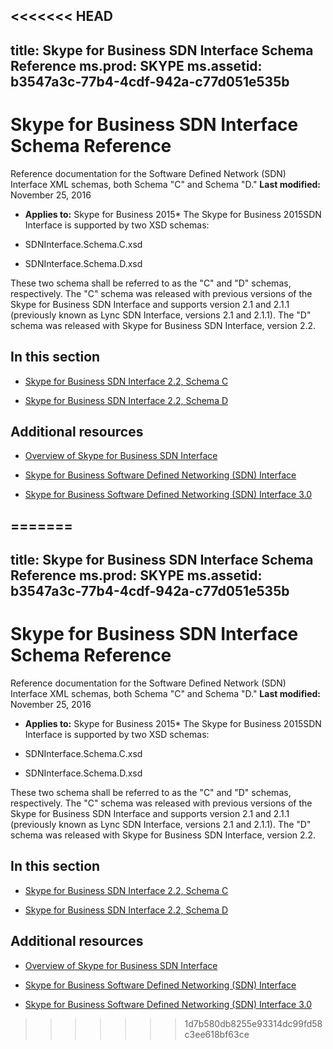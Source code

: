 <<<<<<< HEAD
---
title: Skype for Business SDN Interface Schema Reference
ms.prod: SKYPE
ms.assetid: b3547a3c-77b4-4cdf-942a-c77d051e535b
---


# Skype for Business SDN Interface Schema Reference
Reference documentation for the Software Defined Network (SDN) Interface XML schemas, both Schema "C" and Schema "D."
 **Last modified:** November 25, 2016
  
    
    

 * **Applies to:** Skype for Business 2015* 
The Skype for Business 2015SDN Interface is supported by two XSD schemas:
  
    
    


- SDNInterface.Schema.C.xsd
    
  
- SDNInterface.Schema.D.xsd
    
  
These two schema shall be referred to as the "C" and "D" schemas, respectively. The "C" schema was released with previous versions of the Skype for Business SDN Interface and supports version 2.1 and 2.1.1 (previously known as Lync SDN Interface, versions 2.1 and 2.1.1). The "D" schema was released with Skype for Business SDN Interface, version 2.2.
## In this section


-  [Skype for Business SDN Interface 2.2, Schema C](https://msdn.microsoft.com/en-us/library/office/mt148358(v=office.16).aspx)
    
  
-  [Skype for Business SDN Interface 2.2, Schema D](https://msdn.microsoft.com/en-us/library/office/mt429384(v=office.16).aspx)
    
  

## Additional resources
<a name="bk_addresources"> </a>


-  [Overview of Skype for Business SDN Interface](overview.md)
    
  
-  [Skype for Business Software Defined Networking (SDN) Interface](skype-for-business-sdn-interface.md)
    
  
-  [Skype for Business Software Defined Networking (SDN) Interface 3.0](https://www.microsoft.com/en-us/download/details.aspx?id=54685)
    
  

=======
---
title: Skype for Business SDN Interface Schema Reference
ms.prod: SKYPE
ms.assetid: b3547a3c-77b4-4cdf-942a-c77d051e535b
---


# Skype for Business SDN Interface Schema Reference
Reference documentation for the Software Defined Network (SDN) Interface XML schemas, both Schema "C" and Schema "D."
 **Last modified:** November 25, 2016
  
    
    

 * **Applies to:** Skype for Business 2015* 
The Skype for Business 2015SDN Interface is supported by two XSD schemas:
  
    
    


- SDNInterface.Schema.C.xsd
    
  
- SDNInterface.Schema.D.xsd
    
  
These two schema shall be referred to as the "C" and "D" schemas, respectively. The "C" schema was released with previous versions of the Skype for Business SDN Interface and supports version 2.1 and 2.1.1 (previously known as Lync SDN Interface, versions 2.1 and 2.1.1). The "D" schema was released with Skype for Business SDN Interface, version 2.2.
## In this section


-  [Skype for Business SDN Interface 2.2, Schema C](skype-for-business-sdn-interface-2-2-schema-c.md)
    
  
-  [Skype for Business SDN Interface 2.2, Schema D](skype-for-business-sdn-interface-2-2-schema-d.md)
    
  

## Additional resources
<a name="bk_addresources"> </a>


-  [Overview of Skype for Business SDN Interface](overview.md)
    
  
-  [Skype for Business Software Defined Networking (SDN) Interface](skype-for-business-sdn-interface.md)
    
  
-  [Skype for Business Software Defined Networking (SDN) Interface 3.0](http://msdn.microsoft.com/library/3bd64f71-04fb-e590-1dbd-765f14ae6720.aspx)
    
  

>>>>>>> 1d7b580db8255e93314dc99fd58c3ee618bf63ce
